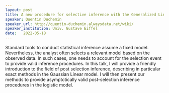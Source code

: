 ```yaml
---
layout: post
title: A new procedure for selective inference with the Generalized Linear Lasso
speaker: Quentin Duchemin
speaker_url: http://quentin-duchemin.alwaysdata.net/wiki/
speaker_institution: Univ. Gustave Eiffel
date:   2022-05-18
---
```


Standard tools to conduct statistical inference assume a fixed model. Nevertheless, the analyst often selects a relevant model based on the observed data. In such cases, one needs to account for the selection event to provide valid inference procedures. In this talk, I will provide a friendly introduction to the field of post selection inference, describing in particular exact methods in the Gaussian Linear model. I will then present our methods to provide asymptotically valid post-selection inference procedures in the logistic model.
